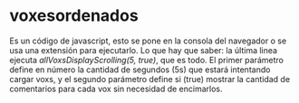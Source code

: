 # voxesordenados
Es un código de javascript, esto se pone en la consola del navegador o se usa una extensión para ejecutarlo. Lo que hay que saber: la última linea ejecuta *allVoxsDisplayScrolling(5, true)*, que es todo. El primer parámetro define en número la cantidad de segundos (5s) que estará intentando cargar voxs, y el segundo parámetro define si (true) mostrar la cantidad de comentarios para cada vox sin necesidad de encimarlos.


